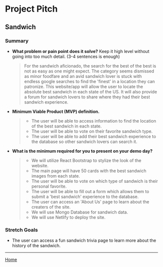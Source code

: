 # Project Pitch 

## Sandwich

### Summary

- **What problem or pain point does it solve?** Keep it high level without going into too much detail. (3-4 sentences is enough)
  > For the sandwich aficionado, the search for the best of the best is not as easy as one might expect. The category seems dismissed as minor foodfare and an avid sandwich lover is stuck with endless google searches to find the 'finest' in a location they can patronize. This website/app will allow the user to locate the absolute best sandwich in each state of the US. It will also provide a forum for sandwich lovers to share where they had their best sandwich experience.

- **Minimum Viable Product (MVP) definition.**
  > * The user will be able to access information to find the location of the best sandwich in each state. 
  > * The user will be able to vote on their favorite sandwich type. 
  > * The user will be able to add their best sandwich experience to the database so other sandwich lovers can search it. 

- **What is the minimum required for you to present on your demo day?**
  > * We will utilize React Bootstrap to stylize the look of the website. 
  > * The main page will have 50 cards with the best sandwich images from each state. 
  > * The user will be able to vote on which type of sandwich is their personal favorite.
  > * The user will be able to fill out a form which allows them to submit a 'best sandwich' experience to the database. 
  > * The user can access an 'About Us' page to learn about the creaters of the site. 
  > * We will use Mongo Database for sandwich data. 
  > * We will use Netlify to deploy the site.

### Stretch Goals

* The user can access a fun sandwich trivia page to learn more about the history of the sandwich.

_____

[Home](https://mistidinzy.github.io/301-ProjectPlanning/)
